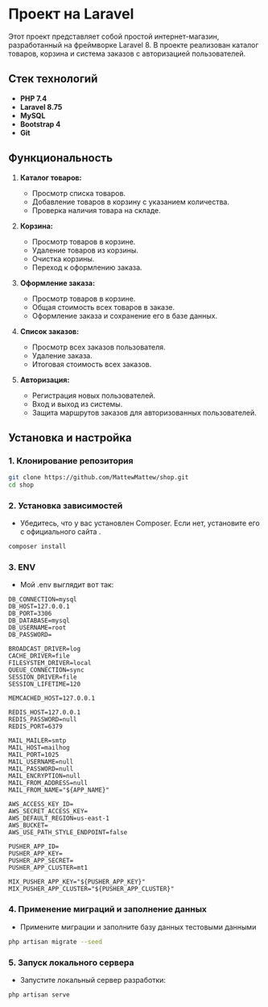 # Проект на Laravel

Этот проект представляет собой простой интернет-магазин, разработанный на фреймворке Laravel 8. В проекте реализован каталог товаров, корзина и система заказов с авторизацией пользователей.

## Стек технологий

- **PHP 7.4**
- **Laravel 8.75**
- **MySQL**
- **Bootstrap 4**
- **Git**

## Функциональность

1. **Каталог товаров:**
   - Просмотр списка товаров.
   - Добавление товаров в корзину с указанием количества.
   - Проверка наличия товара на складе.

2. **Корзина:**
   - Просмотр товаров в корзине.
   - Удаление товаров из корзины.
   - Очистка корзины.
   - Переход к оформлению заказа.

3. **Оформление заказа:**
   - Просмотр товаров в корзине.
   - Общая стоимость всех товаров в заказе.
   - Оформление заказа и сохранение его в базе данных.

4. **Список заказов:**
   - Просмотр всех заказов пользователя.
   - Удаление заказа.
   - Итоговая стоимость всех заказов.

5. **Авторизация:**
   - Регистрация новых пользователей.
   - Вход и выход из системы.
   - Защита маршрутов заказов для авторизованных пользователей.

## Установка и настройка

### 1. Клонирование репозитория

```bash
git clone https://github.com/MattewMattew/shop.git
cd shop
```

### 2. Установка зависимостей
  - Убедитесь, что у вас установлен Composer. Если нет, установите его с официального сайта .
```bash
composer install
```
  
### 3. ENV
  - Мой .env выглядит вот так:

```plaintext
DB_CONNECTION=mysql
DB_HOST=127.0.0.1
DB_PORT=3306
DB_DATABASE=mysql
DB_USERNAME=root
DB_PASSWORD=

BROADCAST_DRIVER=log
CACHE_DRIVER=file
FILESYSTEM_DRIVER=local
QUEUE_CONNECTION=sync
SESSION_DRIVER=file
SESSION_LIFETIME=120

MEMCACHED_HOST=127.0.0.1

REDIS_HOST=127.0.0.1
REDIS_PASSWORD=null
REDIS_PORT=6379

MAIL_MAILER=smtp
MAIL_HOST=mailhog
MAIL_PORT=1025
MAIL_USERNAME=null
MAIL_PASSWORD=null
MAIL_ENCRYPTION=null
MAIL_FROM_ADDRESS=null
MAIL_FROM_NAME="${APP_NAME}"

AWS_ACCESS_KEY_ID=
AWS_SECRET_ACCESS_KEY=
AWS_DEFAULT_REGION=us-east-1
AWS_BUCKET=
AWS_USE_PATH_STYLE_ENDPOINT=false

PUSHER_APP_ID=
PUSHER_APP_KEY=
PUSHER_APP_SECRET=
PUSHER_APP_CLUSTER=mt1

MIX_PUSHER_APP_KEY="${PUSHER_APP_KEY}"
MIX_PUSHER_APP_CLUSTER="${PUSHER_APP_CLUSTER}"
```

### 4. Применение миграций и заполнение данных
   - Примените миграции и заполните базу данных тестовыми данными
```bash
php artisan migrate --seed
```

### 5. Запуск локального сервера
   - Запустите локальный сервер разработки:
```bash
php artisan serve
```
   
